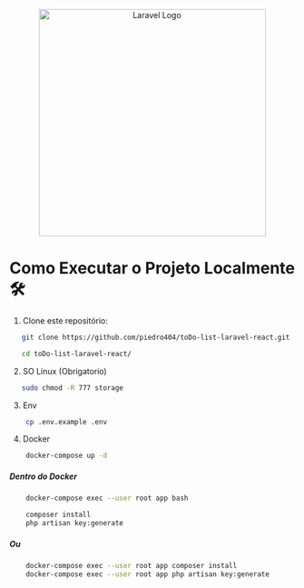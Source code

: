 <p align="center"><a href="https://laravel.com" target="_blank"><img src="https://raw.githubusercontent.com/laravel/art/master/logo-lockup/5%20SVG/2%20CMYK/1%20Full%20Color/laravel-logolockup-cmyk-red.svg" width="400" alt="Laravel Logo"></a></p>

# Como Executar o Projeto Localmente 🛠️
1. Clone este repositório:
   
```bash
   git clone https://github.com/piedro404/toDo-list-laravel-react.git
```

```bash
   cd toDo-list-laravel-react/
```

2. SO Linux (Obrigatorio)

```bash
   sudo chmod -R 777 storage
```
   
3. Env

```bash
    cp .env.example .env
```

4. Docker

```bash
    docker-compose up -d
```

##### Dentro do Docker

```bash
    docker-compose exec --user root app bash
```

```bash
    composer install
    php artisan key:generate
```

##### Ou

```bash
    docker-compose exec --user root app composer install
    docker-compose exec --user root app php artisan key:generate
```





